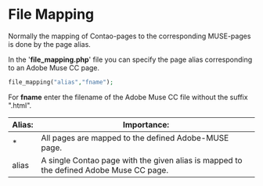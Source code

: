 # File Mapping

Normally the mapping of Contao-pages to the corresponding MUSE-pages is done by the page alias.

In the '**file_mapping.php**' file you can specify the page alias corresponding to an Adobe Muse CC page.

```php
file_mapping("alias","fname");

```
For **fname** enter the filename of the Adobe Muse CC file without the suffix ".html".

| Alias: | Importance: |
| -- | -- |
| * |All pages are mapped to the defined Adobe-MUSE page.|
| alias |A single Contao page with the given alias is mapped to the defined Adobe Muse CC page.|